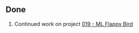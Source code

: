 ## Done
1. Continued work on project [019 - ML Flappy Bird](../Projects/019%20-%20ML%20Flappy%20Bird)